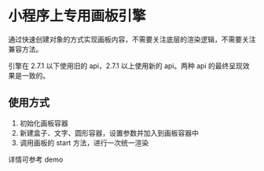 # 小程序上专用画板引擎

通过快速创建对象的方式实现画板内容，不需要关注底层的渲染逻辑，不需要关注兼容方法。

引擎在 2.7.1 以下使用旧的 api，2.7.1 以上使用新的 api。两种 api 的最终呈现效果是一致的。

## 使用方式

1. 初始化画板容器
2. 新建盒子、文字、圆形容器，设置参数并加入到画板容器中
3. 调用画板的 start 方法，进行一次统一渲染

详情可参考 demo
